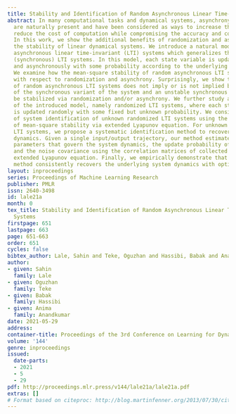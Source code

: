 ```yaml
---
title: Stability and Identification of Random Asynchronous Linear Time-Invariant Systems
abstract: In many computational tasks and dynamical systems, asynchrony and randomization
  are naturally present and have been considered as ways to increase the speed and
  reduce the cost of computation while compromising the accuracy and convergence rate.
  In this work, we show the additional benefits of randomization and asynchrony on
  the stability of linear dynamical systems. We introduce a natural model for random
  asynchronous linear time-invariant (LTI) systems which generalizes the standard
  (synchronous) LTI systems. In this model, each state variable is updated randomly
  and asynchronously with some probability according to the underlying system dynamics.
  We examine how the mean-square stability of random asynchronous LTI systems vary
  with respect to randomization and asynchrony. Surprisingly, we show that the stability
  of random asynchronous LTI systems does not imply or is not implied by the stability
  of the synchronous variant of the system and an unstable synchronous system can
  be stabilized via randomization and/or asynchrony. We further study a special case
  of the introduced model, namely randomized LTI systems, where each state element
  is updated randomly with some fixed but unknown probability. We consider the problem
  of system identification of unknown randomized LTI systems using the precise characterization
  of mean-square stability via extended Lyapunov equation. For unknown randomized
  LTI systems, we propose a systematic identification method to recover the underlying
  dynamics. Given a single input/output trajectory, our method estimates the model
  parameters that govern the system dynamics, the update probability of state variables,
  and the noise covariance using the correlation matrices of collected data and the
  extended Lyapunov equation. Finally, we empirically demonstrate that the proposed
  method consistently recovers the underlying system dynamics with optimal rate.
layout: inproceedings
series: Proceedings of Machine Learning Research
publisher: PMLR
issn: 2640-3498
id: lale21a
month: 0
tex_title: Stability and Identification of Random Asynchronous Linear Time-Invariant
  Systems
firstpage: 651
lastpage: 663
page: 651-663
order: 651
cycles: false
bibtex_author: Lale, Sahin and Teke, Oguzhan and Hassibi, Babak and Anandkumar, Anima
author:
- given: Sahin
  family: Lale
- given: Oguzhan
  family: Teke
- given: Babak
  family: Hassibi
- given: Anima
  family: Anandkumar
date: 2021-05-29
address:
container-title: Proceedings of the 3rd Conference on Learning for Dynamics and Control
volume: '144'
genre: inproceedings
issued:
  date-parts:
  - 2021
  - 5
  - 29
pdf: http://proceedings.mlr.press/v144/lale21a/lale21a.pdf
extras: []
# Format based on citeproc: http://blog.martinfenner.org/2013/07/30/citeproc-yaml-for-bibliographies/
---
```

